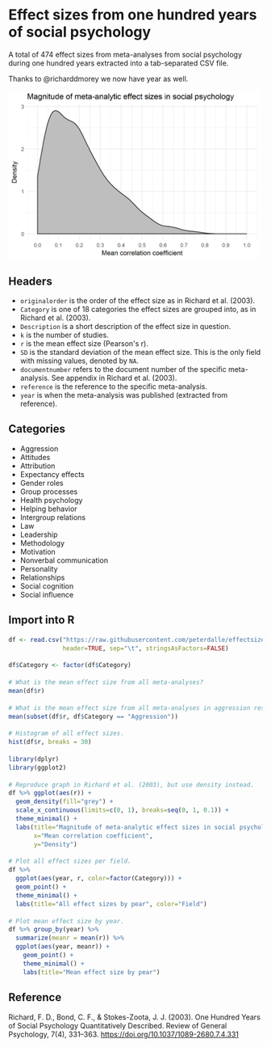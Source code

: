# Effect sizes from one hundred years of social psychology

A total of 474 effect sizes from meta-analyses from social psychology during one hundred years extracted into a tab-separated CSV file.

Thanks to @richarddmorey we now have year as well.

<img src="effect-sizes.png" width="500" alt="Magnitude of meta-analytic effect sizes in social psychology">

## Headers

- `originalorder` is the order of the effect size as in Richard et al. (2003).
- `Category` is one of 18 categories the effect sizes are grouped into, as in Richard et al. (2003).
- `Description` is a short description of the effect size in question.
- `k` is the number of studies.
- `r` is the mean effect size (Pearson's r).
- `SD` is the standard deviation of the mean effect size. This is the only field with missing values, denoted by `NA`.
- `documentnumber` refers to the document number of the specific meta-analysis. See appendix in Richard et al. (2003).
- `reference` is the reference to the specific meta-analysis.
- `year` is when the meta-analysis was published (extracted from reference).

## Categories

- Aggression
- Attitudes
- Attribution
- Expectancy effects
- Gender roles
- Group processes
- Health psychology
- Helping behavior
- Intergroup relations
- Law
- Leadership
- Methodology
- Motivation
- Nonverbal communication
- Personality
- Relationships
- Social cognition
- Social influence  

## Import into R

```r
df <- read.csv("https://raw.githubusercontent.com/peterdalle/effectsizes/master/soc-psych.tsv",
               header=TRUE, sep="\t", stringsAsFactors=FALSE)

df$Category <- factor(df$Category)

# What is the mean effect size from all meta-analyses?
mean(df$r)

# What is the mean effect size from all meta-analyses in aggression research?
mean(subset(df$r, df$Category == "Aggression"))

# Histogram of all effect sizes.
hist(df$r, breaks = 30)

library(dplyr)
library(ggplot2)

# Reproduce graph in Richard et al. (2003), but use density instead.
df %>% ggplot(aes(r)) +
  geom_density(fill="grey") + 
  scale_x_continuous(limits=c(0, 1), breaks=seq(0, 1, 0.1)) +
  theme_minimal() +
  labs(title="Magnitude of meta-analytic effect sizes in social psychology",
       x="Mean correlation coefficient",
       y="Density")

# Plot all effect sizes per field.
df %>% 
  ggplot(aes(year, r, color=factor(Category))) +
  geom_point() + 
  theme_minimal() +
  labs(title="All effect sizes by pear", color="Field")

# Plot mean effect size by year.
df %>% group_by(year) %>%
  summarize(meanr = mean(r)) %>%
  ggplot(aes(year, meanr)) +
    geom_point() + 
    theme_minimal() +
    labs(title="Mean effect size by pear")    
```

## Reference
Richard, F. D., Bond, C. F., & Stokes-Zoota, J. J. (2003). One Hundred Years of Social Psychology Quantitatively Described. Review of General Psychology, 7(4), 331–363. <https://doi.org/10.1037/1089-2680.7.4.331>
